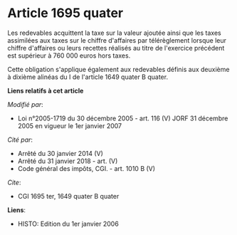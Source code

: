 # Article 1695 quater

Les redevables acquittent la taxe sur la valeur ajoutée ainsi que les taxes assimilées aux taxes sur le chiffre d'affaires
par télérèglement lorsque leur chiffre d'affaires ou leurs recettes réalisés au titre de l'exercice précédent est supérieur à
760 000 euros hors taxes.

Cette obligation s'applique également aux redevables définis aux deuxième à dixième alinéas du I de l'article 1649 quater B
quater.

**Liens relatifs à cet article**

_Modifié par_:

  - Loi n°2005-1719 du 30 décembre 2005 - art. 116 (V) JORF 31 décembre 2005 en vigueur le 1er janvier 2007

_Cité par_:

  - Arrêté du 30 janvier 2014 (V)
  - Arrêté du 31 janvier 2018 - art. (V)
  - Code général des impôts, CGI. - art. 1010 B (V)

_Cite_:

  - CGI 1695 ter, 1649 quater B quater

**Liens**:

  - HISTO: Edition du 1er janvier 2006
